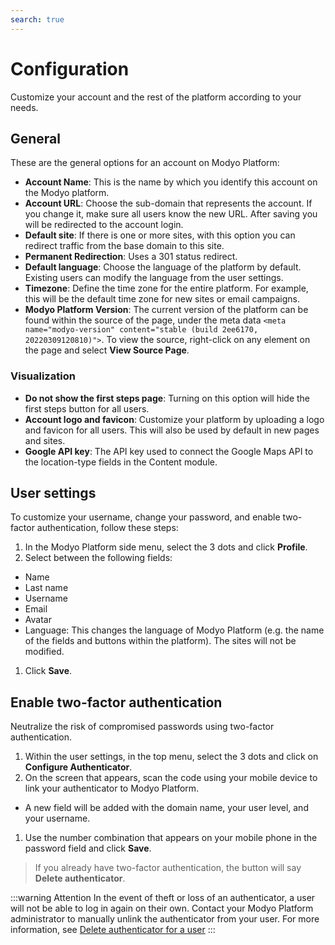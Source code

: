 ```yaml
---
search: true
---
```


# Configuration

Customize your account and the rest of the platform according to your needs.

## General

These are the general options for an account on Modyo Platform:

* **Account Name**: This is the name by which you identify this account on the Modyo platform.
* **Account URL**: Choose the sub-domain that represents the account. If you change it, make sure all users know the new URL. After saving you will be redirected to the account login.
* **Default site**: If there is one or more sites, with this option you can redirect traffic from the base domain to this site.
* **Permanent Redirection**: Uses a 301 status redirect.
* **Default language**: Choose the language of the platform by default. Existing users can modify the language from the user settings.
* **Timezone**: Define the time zone for the entire platform. For example, this will be the default time zone for new sites or email campaigns.
* **Modyo Platform Version**: The current version of the platform can be found within the source of the page, under the meta data `<meta name="modyo-version" content="stable (build 2ee6170, 20220309120810)">`. To view the source, right-click on any element on the page and select **View Source Page**. 

### Visualization

* **Do not show the first steps page**: Turning on this option will hide the first steps button for all users.
* **Account logo and favicon**: Customize your platform by uploading a logo and favicon for all users. This will also be used by default in new pages and sites.
* **Google API key**: The API key used to connect the Google Maps API to the location-type fields in the Content module.

## User settings

To customize your username, change your password, and enable two-factor authentication, follow these steps: 

1. In the Modyo Platform side menu, select the 3 dots and click **Profile**.
1. Select between the following fields:
  - Name
  - Last name
  - Username
  - Email
  - Avatar
  - Language: This changes the language of Modyo Platform (e.g. the name of the fields and buttons within the platform). The sites will not be modified.
1. Click **Save**.

## Enable two-factor authentication

Neutralize the risk of compromised passwords using two-factor authentication.

1. Within the user settings, in the top menu, select the 3 dots and click on **Configure Authenticator**.
1. On the screen that appears, scan the code using your mobile device to link your authenticator to Modyo Platform.
- A new field will be added with the domain name, your user level, and your username. 
1. Use the number combination that appears on your mobile phone in the password field and click **Save**.

> If you already have two-factor authentication, the button will say **Delete authenticator**.

:::warning Attention
In the event of theft or loss of an authenticator, a user will not be able to log in again on their own. Contact your Modyo Platform administrator to manually unlink the authenticator from your user. For more information, see [Delete authenticator for a user](/en/platform/core/security.html#delete-authenticator-for-a-user) 
:::